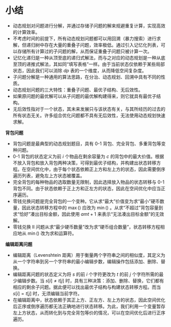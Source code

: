 # 小结

- 动态规划对问题进行分解，并通过存储子问题的解来规避重复计算，实现高效的计算效率。
- 不考虑时间的前提下，所有动态规划问题都可以用回溯（暴力搜索）进行求解，但递归树中存在大量的重叠子问题，效率极低。通过引入记忆化列表，可以存储所有计算过的子问题的解，从而保证重叠子问题只被计算一次。
- 记忆化递归是一种从顶至底的递归式解法，而与之对应的动态规划是一种从底至顶的递推式解法，其如同“填写表格”一样。由于当前状态仅依赖于某些局部状态，因此我们可以消除 $dp$ 表的一个维度，从而降低空间复杂度。
- 子问题分解是一种通用的算法思路，在分治、动态规划、回溯中具有不同的性质。
- 动态规划问题的三大特性：重叠子问题、最优子结构、无后效性。
- 如果原问题的最优解可以从子问题的最优解构建得来，则它就具有最优子结构。
- 无后效性指对于一个状态，其未来发展只与该状态有关，与其所经历的过去的所有状态无关。许多组合优化问题都不具有无后效性，无法使用动态规划快速求解。

**背包问题**

- 背包问题是最典型的动态规划题目，具有 0-1 背包、完全背包、多重背包等变种问题。
- 0-1 背包的状态定义为前 $i$ 个物品在剩余容量为 $c$ 的背包中的最大价值。根据不放入背包和放入背包两种决策，可得到最优子结构，并构建出状态转移方程。在空间优化中，由于每个状态依赖正上方和左上方的状态，因此需要倒序遍历列表，避免左上方状态被覆盖。
- 完全背包的每种物品的选取数量无限制，因此选择放入物品的状态转移与 0-1 背包不同。由于状态依赖于正上方和正左方的状态，因此在空间优化中应当正序遍历。
- 零钱兑换问题是完全背包的一个变种。它从求“最大”价值变为求“最小”硬币数量，因此状态转移方程中的 $\max()$ 应改为 $\min()$ 。从求“不超过”背包容量到求“恰好”凑出目标金额，因此使用 $amt + 1$ 来表示“无法凑出目标金额”的无效解。
- 零钱兑换 II 问题从求“最少硬币数量”改为求“硬币组合数量”，状态转移方程相应地从 $\min()$ 改为求和运算符。

**编辑距离问题**

- 编辑距离（Levenshtein 距离）用于衡量两个字符串之间的相似度，其定义为从一个字符串到另一个字符串的最小编辑步数，编辑操作包括添加、删除、替换。
- 编辑距离问题的状态定义为将 $s$ 的前 $i$ 个字符更改为 $t$ 的前 $j$ 个字符所需的最少编辑步数。当 $s[i] \ne t[j]$ 时，具有三种决策：添加、删除、替换，它们都有相应的剩余子问题。据此便可以找出最优子结构与构建状态转移方程。而当 $s[i] = t[j]$ 时，无须编辑当前字符。
- 在编辑距离中，状态依赖于其正上方、正左方、左上方的状态，因此空间优化后正序或倒序遍历都无法正确地进行状态转移。为此，我们利用一个变量暂存左上方状态，从而转化到与完全背包等价的情况，可以在空间优化后进行正序遍历。
